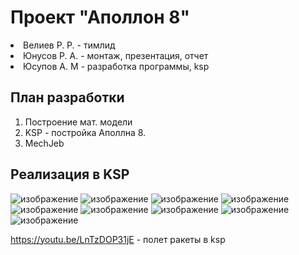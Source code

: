 <h1>Проект "Аполлон 8"</h1>

<p>
  <li>Велиев Р. Р. - тимлид</li>
  <li>Юнусов Р. А. - монтаж, презентация, отчет</li>
  <li>Юсупов А. М - разработка программы, ksp</li>
</p>

<h2>План разработки</h2>
<ol>
  <li>Построение мат. модели</li>
  <li>KSP - постройка Аполлна 8. </li>
  <li>MесhJeb</li>
</ol>

<h2>Реализация в KSP</h2>

![изображение](https://github.com/Kiaxa228/apollon8_mission/assets/42683382/9b52ee9c-90cf-4023-8b6c-654ee2898ce4)
![изображение](https://github.com/Kiaxa228/apollon8_mission/assets/42683382/2c250c6c-505d-4483-bcdb-194d51ae61ea)
![изображение](https://github.com/Kiaxa228/apollon8_mission/assets/42683382/14280ebb-adfd-4b3f-bc30-426e615ba4b9)
![изображение](https://github.com/Kiaxa228/apollon8_mission/assets/42683382/6f40b472-5e62-44f9-b97f-e10a88206fd2)
![изображение](https://github.com/Kiaxa228/apollon8_mission/assets/42683382/50d8bf2b-38ea-4590-afb1-dfbfb2884eb4)
![изображение](https://github.com/Kiaxa228/apollon8_mission/assets/42683382/c86f363a-a845-4558-a5c2-e0fe13a54f29)
![изображение](https://github.com/Kiaxa228/apollon8_mission/assets/42683382/cce3c3c9-ca0f-49f6-9f44-6cb01183ccea)
![изображение](https://github.com/Kiaxa228/apollon8_mission/assets/42683382/cfee2973-cbc3-407f-b998-5365e3f72349)
![изображение](https://github.com/Kiaxa228/apollon8_mission/assets/42683382/c79b9f4b-ec22-4ce0-bebe-a6788769e75f)

https://youtu.be/LnTzDOP31jE - полет ракеты в ksp
